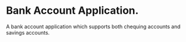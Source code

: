 # Bank Account Application. 
A bank account application which supports both chequing accounts and savings accounts. 
